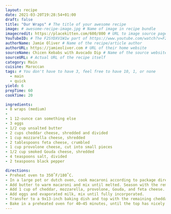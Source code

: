 ```yaml
---
layout: recipe
date: 2021-03-20T19:28:54+01:00
draft: false
title: "Our Wraps" # The title of your awesome recipe
image: # awesome-recipe-image.jpg # Name of image in recipe bundle
imagecredit: https://placekitten.com/600/800 # URL to image source page, website, or creator
YouTubeID: # The F2SYDXV1W1w part of https://www.youtube.com/watch?v=F2SYDXV1W1w
authorName: Jamie Oliver # Name of the recipe/article author
authorURL: https://jamieoliver.com # URL of their home website
sourceName: Chicen Kebabs with Avocado Dip # Name of the source website
sourceURL: # Actual URL of the recipe itself
category: Main
cuisine: Maroccan
tags: # You don't have to have 3, feel free to have 10, 1, or none
  - main
  - quick
yield: 6
prepTime: 60
cookTime: 20

ingredients:
- 8 wraps (medium)
- 
- 1 12-ounce can something else
- 3 eggs
- 1/2 cup unsalted butter
- 2 cups cheddar cheese, shredded and divided
- 1 cup mozzarella cheese, shredded
- 2 tablespoons feta cheese, crumbled
- 1 cup provolone cheese, cut into small pieces
- 1/2 cup smoked Gouda cheese, shredded
- 4 teaspoons salt, divided
- 2 teaspoons black pepper

directions:
- Preheat oven to 350˚F/180˚C.
- In a large pot or dutch oven, cook macaroni according to package directions, salting the water with 2 teaspoons of salt. Drain and return to the warm pot.
- Add butter to warm macaroni and mix until melted. Season with the remaining salt and pepper.
- Add 1 cup of cheddar, mozzarella, provolone, Gouda, and feta cheese. Mix well.
- Add eggs and evaporated milk, mix until fully incorporated.
- Transfer to a 9x13-inch baking dish and top with the remaining cheddar cheese.
- Bake in a preheated oven for 40–45 minutes, until the top has nicely browned.
---
```

